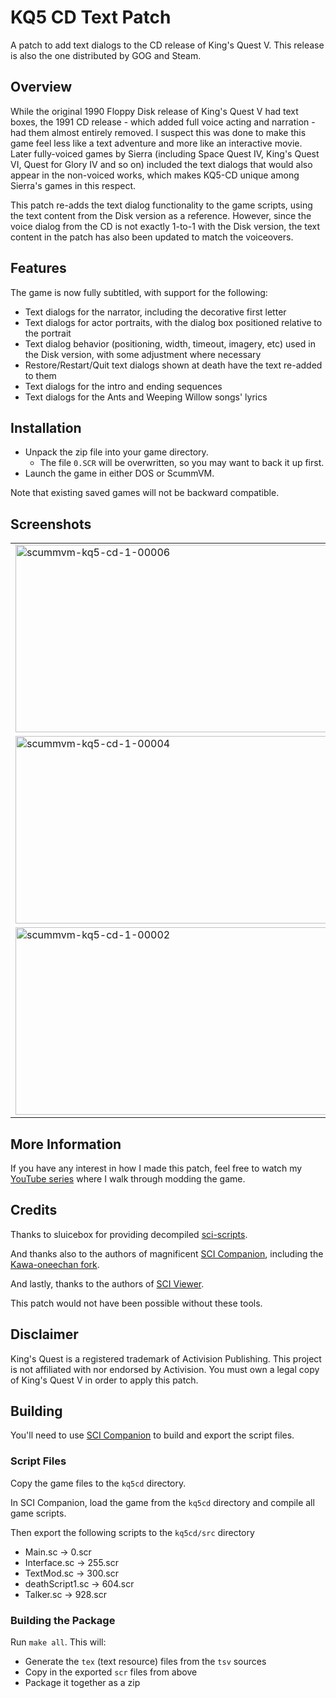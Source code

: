 # KQ5 CD Text Patch #

A patch to add text dialogs to the CD release of King's Quest V. This release is also the one distributed by GOG and Steam.

## Overview ##

While the original 1990 Floppy Disk release of King's Quest V had text boxes, the 1991 CD release - which added full voice acting and narration - had them almost entirely removed. I suspect this was done to make this game feel less like a text adventure and more like an interactive movie. Later fully-voiced games by Sierra (including Space Quest IV, King's Quest VI, Quest for Glory IV and so on) included the text dialogs that would also appear in the non-voiced works, which makes KQ5-CD unique among Sierra's games in this respect.

This patch re-adds the text dialog functionality to the game scripts, using the text content from the Disk version as a reference. However, since the voice dialog from the CD is not exactly 1-to-1 with the Disk version, the text content in the patch has also been updated to match the voiceovers.

## Features ##

The game is now fully subtitled, with support for the following:

* Text dialogs for the narrator, including the decorative first letter
* Text dialogs for actor portraits, with the dialog box positioned relative to the portrait
* Text dialog behavior (positioning, width, timeout, imagery, etc) used in the Disk version, with some adjustment where necessary
* Restore/Restart/Quit text dialogs shown at death have the text re-added to them
* Text dialogs for the intro and ending sequences
* Text dialogs for the Ants and Weeping Willow songs' lyrics

## Installation ##

* Unpack the zip file into your game directory.
  * The file `0.SCR` will be overwritten, so you may want to back it up first.
* Launch the game in either DOS or ScummVM.

Note that existing saved games will not be backward compatible.

## Screenshots ##

<table style="border: none">
  <tr>
    <td>
      <img width="515" height="300" alt="scummvm-kq5-cd-1-00006" src="https://github.com/user-attachments/assets/0d838634-3d48-4f65-8124-f95860928257" />
    </td>
    <td>
      <img width="515" height="300" alt="scummvm-kq5-cd-1-00005" src="https://github.com/user-attachments/assets/6e52b889-da4a-489a-83f2-73388c86ef16" />
    </td>
  </tr>
  <tr>
    <td>
      <img width="515" height="300" alt="scummvm-kq5-cd-1-00004" src="https://github.com/user-attachments/assets/d450d826-1b7f-45b3-a771-39631eb01c36" />
    </td>
    <td>
      <img width="515" height="300" alt="scummvm-kq5-cd-1-00000" src="https://github.com/user-attachments/assets/e799eaf6-d770-49c8-b471-7102fbc2234d" />
    </td>
  </tr>
  <tr>
    <td>
      <img width="515" height="300" alt="scummvm-kq5-cd-1-00002" src="https://github.com/user-attachments/assets/cb4bc06c-d085-4cc1-9181-e10313808dce" />
    </td>
    <td>
      <img width="515" height="300" alt="scummvm-kq5-cd-1-00001" src="https://github.com/user-attachments/assets/496b0ad3-9ef2-4bea-8553-be55ab114642" />
    </td>
  </tr>
</table>

## More Information ##

If you have any interest in how I made this patch, feel free to watch my [YouTube series](https://www.youtube.com/playlist?list=PLnztmu4-lcrJ7UPuXMpiMfl0AOAU0wTFp) where I walk through modding the game.

## Credits ##

Thanks to sluicebox for providing decompiled [sci-scripts](https://github.com/sluicebox/sci-scripts/tree/main).

And thanks also to the authors of magnificent [SCI Companion](https://scicompanion.com/), including the [Kawa-oneechan fork](https://github.com/Kawa-oneechan/SCICompanion).

And lastly, thanks to the authors of [SCI Viewer](https://sciprogramming.com/scitools.php?id=2).

This patch would not have been possible without these tools.

## Disclaimer ###

King's Quest is a registered trademark of Activision Publishing. This project is not affiliated with nor endorsed by Activision. You must own a legal copy of King's Quest V in order to apply this patch.

## Building ##

You'll need to use [SCI Companion](https://scicompanion.com/) to build and export the script files.

### Script Files ###

Copy the game files to the `kq5cd` directory.

In SCI Companion, load the game from the `kq5cd` directory and compile all game scripts.

Then export the following scripts to the `kq5cd/src` directory
* Main.sc -> 0.scr
* Interface.sc -> 255.scr
* TextMod.sc -> 300.scr
* deathScript1.sc -> 604.scr
* Talker.sc -> 928.scr

### Building the Package ###

Run `make all`. This will:
* Generate the `tex` (text resource) files from the `tsv` sources
* Copy in the exported `scr` files from above
* Package it together as a zip
